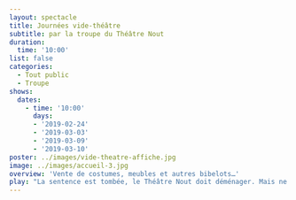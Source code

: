 ```yaml
---
layout: spectacle
title: Journées vide-théâtre
subtitle: par la troupe du Théâtre Nout
duration:
  time: '10:00'
list: false
categories:
  - Tout public
  - Troupe
shows:
  dates:
    - time: '10:00'
      days:
      - '2019-02-24'
      - '2019-03-03'
      - '2019-03-09'
      - '2019-03-10'
poster: ../images/vide-theatre-affiche.jpg
image: ../images/accueil-3.jpg
overview: 'Vente de costumes, meubles et autres bibelots…'
play: "La sentence est tombée, le Théâtre Nout doit déménager. Mais ne nous laissons pas abattre et pensons à l'avenir, où un nouveau lieu nous attend. Et tout ce que nous n'emmènerons pas là-bas doit partir !\n\nIl y en a pour tous les goûts : meubles, décorations, costumes, tissus, bijoux, perruques, chaussures, tapis... Ce qui ne sera pas vendu sera donné, alors c'est une chance exceptionnelle de faire des affaires.\n\n**Cet évènement aura lieu les dimanches 24 février et 3 mars, ainsi que le week-end complet des 9 et 10 mars 2019 de 10h à 20h.**\n\nPour le dernier grand week-end, nous aurons aussi le privilège d'accueillir [un concert de Tudyka pour nous soutenir le samedi soir à 20h30](https://www.theatrenout.com/concert-de-soutien-au-th%C3%A9%C3%A2tre-nout/).\n\nNotre bar sera également ouvert tous les jours pour prendre une boisson chaude et une part de gâteau, sans oublier un merveilleux repas égyptien pour accompagner le concert.\n\nEt ceux qui ne peuvent être présent ces jours-là peuvent soit [prendre rendez-vous](https://www.theatrenout.com/informations-pratiques#nous-contacter) pour venir en semaine, soit nous faire un don sur [notre cagnotte](https://www.onparticipe.fr/cagnottes/16hCWiIq)."
---
```

